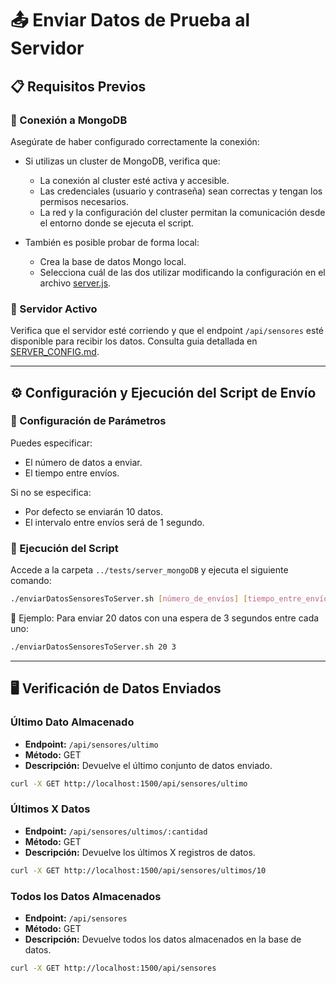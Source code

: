 # 📤 Enviar Datos de Prueba al Servidor

## 📋 Requisitos Previos

### 🔹 Conexión a MongoDB

Asegúrate de haber configurado correctamente la conexión:
- Si utilizas un cluster de MongoDB, verifica que:
    - La conexión al cluster esté activa y accesible.
    - Las credenciales (usuario y contraseña) sean correctas y tengan los permisos necesarios.
    - La red y la configuración del cluster permitan la comunicación desde el entorno donde se ejecuta el script.

- También es posible probar de forma local:
    - Crea la base de datos Mongo local.
    - Selecciona cuál de las dos utilizar modificando la configuración en el archivo [server.js](../../backend/server.js).


### 🔹 Servidor Activo
Verifica que el servidor esté corriendo y que el endpoint `/api/sensores` esté disponible para recibir los datos. 
Consulta guia detallada  en  [SERVER_CONFIG.md](../../backend/SERVER_CONFIG.md).


---

## ⚙️ Configuración y Ejecución del Script de Envío

### 🔹 Configuración de Parámetros
Puedes especificar:
- El número de datos a enviar.
- El tiempo entre envíos.

Si no se especifica:
- Por defecto se enviarán 10 datos.
- El intervalo entre envíos será de 1 segundo.

### 🔹 Ejecución del Script
Accede a la carpeta `../tests/server_mongoDB` y ejecuta el siguiente comando:
```sh
./enviarDatosSensoresToServer.sh [número_de_envíos] [tiempo_entre_envíos]
```

📝 Ejemplo:
Para enviar 20 datos con una espera de 3 segundos entre cada uno:
```sh
./enviarDatosSensoresToServer.sh 20 3
```

---

## 🖥️ Verificación de Datos Enviados

### Último Dato Almacenado
- **Endpoint:** `/api/sensores/ultimo`
- **Método:** GET
- **Descripción:** Devuelve el último conjunto de datos enviado.
```sh
curl -X GET http://localhost:1500/api/sensores/ultimo
```

### Últimos X Datos
- **Endpoint:** `/api/sensores/ultimos/:cantidad`
- **Método:** GET
- **Descripción:** Devuelve los últimos X registros de datos.
```sh
curl -X GET http://localhost:1500/api/sensores/ultimos/10
```

### Todos los Datos Almacenados
- **Endpoint:** `/api/sensores`
- **Método:** GET
- **Descripción:** Devuelve todos los datos almacenados en la base de datos.
```sh
curl -X GET http://localhost:1500/api/sensores
```
